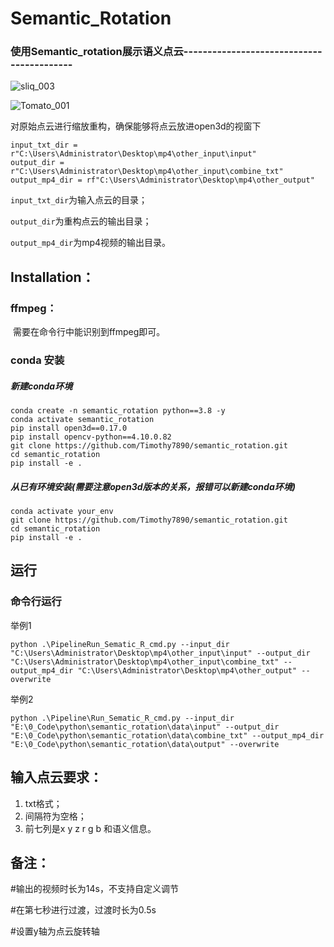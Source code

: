# Semantic_Rotation



### 使用**Semantic_rotation**展示语义点云------------------------------------------

![sliq_003](./D:/BaiduSyncdisk/img/sliq_003.gif)

![Tomato_001](./D:/BaiduSyncdisk/img/Tomato_001.gif)

对原始点云进行缩放重构，确保能够将点云放进open3d的视窗下

```
input_txt_dir = r"C:\Users\Administrator\Desktop\mp4\other_input\input"
output_dir = r"C:\Users\Administrator\Desktop\mp4\other_input\combine_txt"
output_mp4_dir = rf"C:\Users\Administrator\Desktop\mp4\other_output"
```

`input_txt_dir`为输入点云的目录；

`output_dir`为重构点云的输出目录；

`output_mp4_dir`为mp4视频的输出目录。



## Installation：

### ffmpeg：

​	需要在命令行中能识别到ffmpeg即可。



### conda 安装

##### 新建conda环境

```
conda create -n semantic_rotation python==3.8 -y
conda activate semantic_rotation
pip install open3d==0.17.0
pip install opencv-python==4.10.0.82
git clone https://github.com/Timothy7890/semantic_rotation.git
cd semantic_rotation
pip install -e .
```

##### 从已有环境安装(需要注意open3d版本的关系，报错可以新建conda环境)

```
conda activate your_env
git clone https://github.com/Timothy7890/semantic_rotation.git
cd semantic_rotation
pip install -e .
```



## 运行

### 命令行运行

举例1

```
python .\PipelineRun_Sematic_R_cmd.py --input_dir "C:\Users\Administrator\Desktop\mp4\other_input\input" --output_dir "C:\Users\Administrator\Desktop\mp4\other_input\combine_txt" --output_mp4_dir "C:\Users\Administrator\Desktop\mp4\other_output" --overwrite
```

举例2

```
python .\Pipeline\Run_Sematic_R_cmd.py --input_dir "E:\0_Code\python\semantic_rotation\data\input" --output_dir "E:\0_Code\python\semantic_rotation\data\combine_txt" --output_mp4_dir "E:\0_Code\python\semantic_rotation\data\output" --overwrite
```





## 输入点云要求：

1. txt格式；
2. 间隔符为空格；
3. 前七列是x y z r g b 和语义信息。



## 备注：

 #输出的视频时长为14s，不支持自定义调节

 #在第七秒进行过渡，过渡时长为0.5s 

 #设置y轴为点云旋转轴



